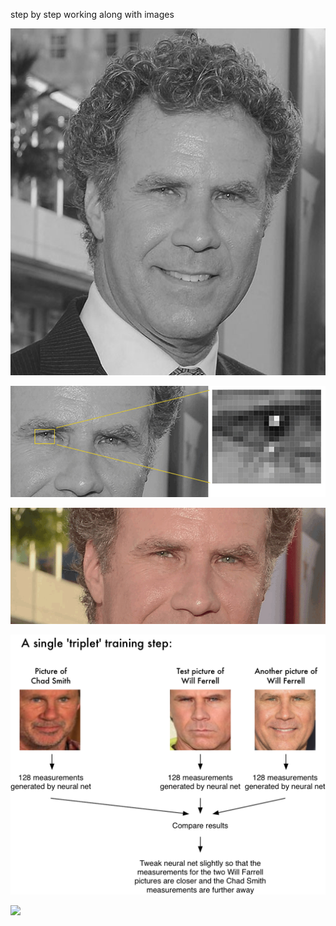 step by step working along with images

![](images/img1.jpeg)


![](images/img2.gif)


![](images/img4.gif)


![](images/img8.png)


![](images/img9.gif)
